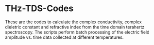 # THz-TDS-Codes

These are the codes to calculate the complex conductivity, complex dieletric constant and refractive index from the time domain terahertz spectroscopy.
The scripts perform batch processing of the electric field amplitude vs. time data collected at different temperatures.

 

